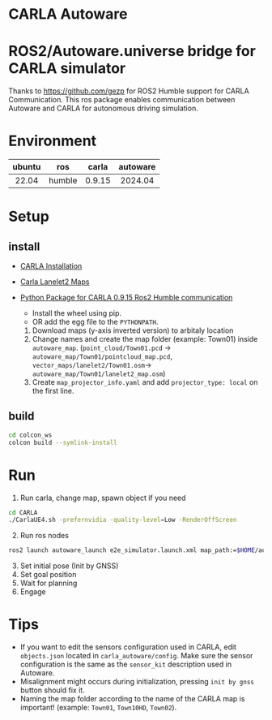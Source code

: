 # CARLA Autoware

# ROS2/Autoware.universe bridge for CARLA simulator

Thanks to <https://github.com/gezp> for ROS2 Humble support for CARLA Communication.
This ros package enables communication between Autoware and CARLA for autonomous driving simulation.

# Environment

| ubuntu |  ros   | carla  | autoware |
| :----: | :----: | :----: | :------: |
| 22.04  | humble | 0.9.15 | 2024.04  |

# Setup

## install
- [CARLA Installation](https://carla.readthedocs.io/en/latest/start_quickstart/)
- [Carla Lanelet2 Maps](https://bitbucket.org/carla-simulator/autoware-contents/src/master/maps/)
- [Python Package for CARLA 0.9.15 Ros2 Humble communication](https://github.com/gezp/carla_ros/releases/tag/carla-0.9.15-ubuntu-22.04)
  - Install the wheel using pip.
  - OR add the egg file to the `PYTHONPATH`.

  1. Download maps (y-axis inverted version) to arbitaly location
  2. Change names and create the map folder (example: Town01) inside `autoware_map`. (`point_cloud/Town01.pcd` -> `autoware_map/Town01/pointcloud_map.pcd`, `vector_maps/lanelet2/Town01.osm`-> `autoware_map/Town01/lanelet2_map.osm`)
  3. Create `map_projector_info.yaml` and add `projector_type: local` on the first line.

## build

```bash
cd colcon_ws
colcon build --symlink-install
```

# Run

1. Run carla, change map, spawn object if you need

```bash
cd CARLA
./CarlaUE4.sh -prefernvidia -quality-level=Low -RenderOffScreen
```

2. Run ros nodes

```bash
ros2 launch autoware_launch e2e_simulator.launch.xml map_path:=$HOME/autoware_map/Town01 vehicle_model:=sample_vehicle sensor_model:=awsim_sensor_kit simulator_type:=carla
```

3. Set initial pose (Init by GNSS)
4. Set goal position
5. Wait for planning
6. Engage

# Tips

- If you want to edit the sensors configuration used in CARLA, edit `objects.json` located in `carla_autoware/config`. Make sure the sensor configuration is the same as the `sensor_kit` description used in Autoware.
- Misalignment might occurs during initialization, pressing `init by gnss` button should fix it.
- Naming the map folder according to the name of the CARLA map is important! (example: `Town01`, `Town10HD`, `Town02`).
